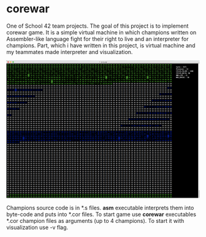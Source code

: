 # corewar

One of School 42 team projects. The goal of this project is to implement corewar game. It is a simple virtual machine 
in which champions written on Assembler-like language fight for their right to live and an interpreter for champions.
Part, which i have written in this project, is virtual machine and my teammates made interpreter and visualization.

![alt text](https://raw.githubusercontent.com/alexgeshelin/corewar/master/Example.png)

Champions source code is in *.s files. **asm** executable interprets them into byte-code and puts into *.cor files.
To start game use **corewar** executables *.cor champion files as arguments (up to 4 champions). To start it with visualization
use -v flag.
